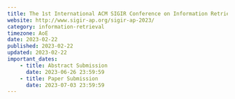 ```yaml
---
title: The 1st International ACM SIGIR Conference on Information Retrieval in the Asia Pacific
website: http://www.sigir-ap.org/sigir-ap-2023/
category: information-retrieval
timezone: AoE
date: 2023-02-22
published: 2023-02-22
updated: 2023-02-22
important_dates: 
    - title: Abstract Submission
      date: 2023-06-26 23:59:59
    - title: Paper Submission
      date: 2023-07-03 23:59:59
---
```

